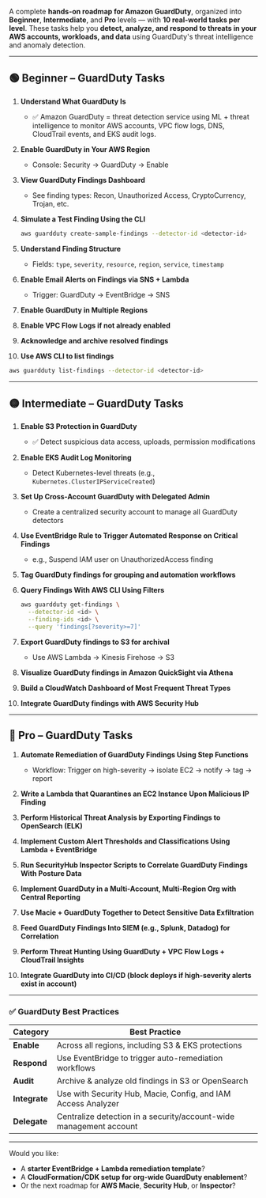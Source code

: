 A complete **hands-on roadmap for Amazon GuardDuty**, organized into **Beginner**, **Intermediate**, and **Pro** levels — with **10 real-world tasks per level**. These tasks help you **detect, analyze, and respond to threats in your AWS accounts, workloads, and data** using GuardDuty's threat intelligence and anomaly detection.

---

## 🟢 **Beginner – GuardDuty Tasks**

1. **Understand What GuardDuty Is**
   - ✅ Amazon GuardDuty = threat detection service using ML + threat intelligence to monitor AWS accounts, VPC flow logs, DNS, CloudTrail events, and EKS audit logs.

2. **Enable GuardDuty in Your AWS Region**
   - Console: Security → GuardDuty → Enable

3. **View GuardDuty Findings Dashboard**
   - See finding types: Recon, Unauthorized Access, CryptoCurrency, Trojan, etc.

4. **Simulate a Test Finding Using the CLI**
   ```bash
   aws guardduty create-sample-findings --detector-id <detector-id>
   ```

5. **Understand Finding Structure**
   - Fields: `type`, `severity`, `resource`, `region`, `service`, `timestamp`

6. **Enable Email Alerts on Findings via SNS + Lambda**
   - Trigger: GuardDuty → EventBridge → SNS

7. **Enable GuardDuty in Multiple Regions**

8. **Enable VPC Flow Logs if not already enabled**

9. **Acknowledge and archive resolved findings**

10. **Use AWS CLI to list findings**
   ```bash
   aws guardduty list-findings --detector-id <detector-id>
   ```

---

## 🟡 **Intermediate – GuardDuty Tasks**

1. **Enable S3 Protection in GuardDuty**
   - ✅ Detect suspicious data access, uploads, permission modifications

2. **Enable EKS Audit Log Monitoring**
   - Detect Kubernetes-level threats (e.g., `Kubernetes.ClusterIPServiceCreated`)

3. **Set Up Cross-Account GuardDuty with Delegated Admin**
   - Create a centralized security account to manage all GuardDuty detectors

4. **Use EventBridge Rule to Trigger Automated Response on Critical Findings**
   - e.g., Suspend IAM user on UnauthorizedAccess finding

5. **Tag GuardDuty findings for grouping and automation workflows**

6. **Query Findings With AWS CLI Using Filters**
   ```bash
   aws guardduty get-findings \
     --detector-id <id> \
     --finding-ids <id> \
     --query 'findings[?severity>=7]'
   ```

7. **Export GuardDuty findings to S3 for archival**
   - Use AWS Lambda → Kinesis Firehose → S3

8. **Visualize GuardDuty findings in Amazon QuickSight via Athena**

9. **Build a CloudWatch Dashboard of Most Frequent Threat Types**

10. **Integrate GuardDuty findings with AWS Security Hub**

---

## 🔴 **Pro – GuardDuty Tasks**

1. **Automate Remediation of GuardDuty Findings Using Step Functions**
   - Workflow: Trigger on high-severity → isolate EC2 → notify → tag → report

2. **Write a Lambda that Quarantines an EC2 Instance Upon Malicious IP Finding**

3. **Perform Historical Threat Analysis by Exporting Findings to OpenSearch (ELK)**

4. **Implement Custom Alert Thresholds and Classifications Using Lambda + EventBridge**

5. **Run SecurityHub Inspector Scripts to Correlate GuardDuty Findings With Posture Data**

6. **Implement GuardDuty in a Multi-Account, Multi-Region Org with Central Reporting**

7. **Use Macie + GuardDuty Together to Detect Sensitive Data Exfiltration**

8. **Feed GuardDuty Findings Into SIEM (e.g., Splunk, Datadog) for Correlation**

9. **Perform Threat Hunting Using GuardDuty + VPC Flow Logs + CloudTrail Insights**

10. **Integrate GuardDuty into CI/CD (block deploys if high-severity alerts exist in account)**

---

### ✅ GuardDuty Best Practices

| Category | Best Practice |
|----------|----------------|
| **Enable** | Across all regions, including S3 & EKS protections |
| **Respond** | Use EventBridge to trigger auto-remediation workflows |
| **Audit** | Archive & analyze old findings in S3 or OpenSearch |
| **Integrate** | Use with Security Hub, Macie, Config, and IAM Access Analyzer |
| **Delegate** | Centralize detection in a security/account-wide management account |

---

Would you like:
- A **starter EventBridge + Lambda remediation template**?
- A **CloudFormation/CDK setup for org-wide GuardDuty enablement**?
- Or the next roadmap for **AWS Macie**, **Security Hub**, or **Inspector**?
